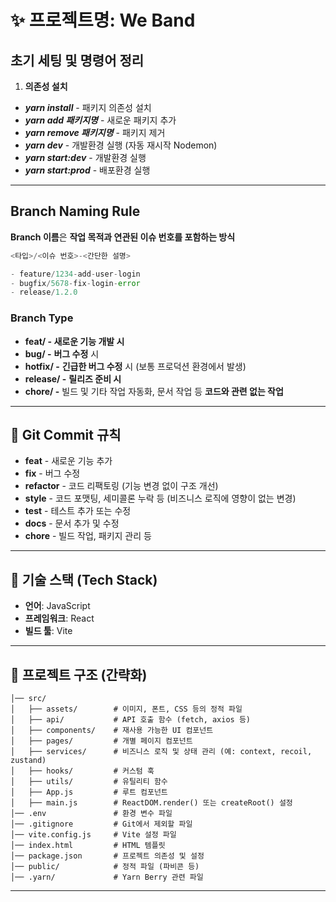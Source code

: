 # ✨ 프로젝트명: We Band

## 초기 세팅 및 명령어 정리

1. **의존성 설치**

- **_yarn install_** - 패키지 의존성 설치
- **_yarn add 패키지명_** - 새로운 패키지 추가
- **_yarn remove 패키지명_** - 패키지 제거
- **_yarn dev_** - 개발환경 실행 (자동 재시작 Nodemon)
- **_yarn start:dev_** - 개발환경 실행
- **_yarn start:prod_** - 배포환경 실행

---

## Branch Naming Rule

**Branch 이름**은 **작업 목적과 연관된 이슈 번호를 포함하는 방식**

```php
<타입>/<이슈 번호>-<간단한 설명>

- feature/1234-add-user-login
- bugfix/5678-fix-login-error
- release/1.2.0
```

### Branch Type

- **feat/ - 새로운 기능 개발 시**
- **bug/ -** **버그 수정** 시
- **hotfix/ -** **긴급한 버그 수정** 시 (보통 프로덕션 환경에서 발생)
- **release/ -** **릴리즈 준비 시**
- **chore/ -** 빌드 및 기타 작업 자동화, 문서 작업 등 **코드와 관련 없는 작업**

---

## 📌 Git Commit 규칙

- **feat** - 새로운 기능 추가
- **fix** - 버그 수정
- **refactor** - 코드 리팩토링 (기능 변경 없이 구조 개선)
- **style** - 코드 포맷팅, 세미콜론 누락 등 (비즈니스 로직에 영향이 없는 변경)
- **test** - 테스트 추가 또는 수정
- **docs** - 문서 추가 및 수정
- **chore** - 빌드 작업, 패키지 관리 등

---

## 📌 기술 스택 (Tech Stack)

- **언어**: JavaScript
- **프레임워크**: React
- **빌드 툴**: Vite

---

## 📂 프로젝트 구조 (간략화)

```
│── src/
│   ├── assets/        # 이미지, 폰트, CSS 등의 정적 파일
│   ├── api/           # API 호출 함수 (fetch, axios 등)
│   ├── components/    # 재사용 가능한 UI 컴포넌트
│   ├── pages/         # 개별 페이지 컴포넌트
│   ├── services/      # 비즈니스 로직 및 상태 관리 (예: context, recoil, zustand)
│   ├── hooks/         # 커스텀 훅
│   ├── utils/         # 유틸리티 함수
│   ├── App.js         # 루트 컴포넌트
│   ├── main.js        # ReactDOM.render() 또는 createRoot() 설정
│── .env               # 환경 변수 파일
│── .gitignore         # Git에서 제외할 파일
│── vite.config.js     # Vite 설정 파일
│── index.html         # HTML 템플릿
│── package.json       # 프로젝트 의존성 및 설정
│── public/            # 정적 파일 (파비콘 등)
│── .yarn/             # Yarn Berry 관련 파일
```

---
